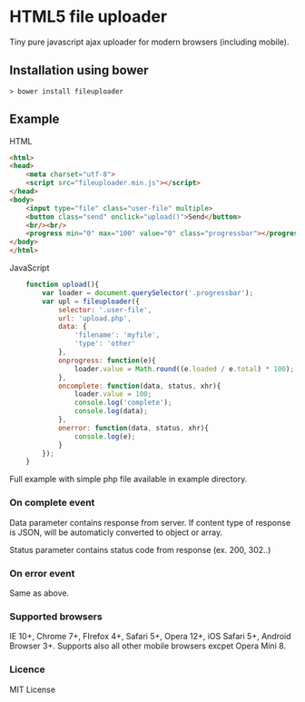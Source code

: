 # HTML5 file uploader

Tiny pure javascript ajax uploader for modern browsers (including mobile).

## Installation using bower

```shell
> bower install fileuploader
```

## Example

HTML
```HTML
<html>
<head>
	<meta charset="utf-8">
	<script src="fileuploader.min.js"></script>
</head>
<body>
	<input type="file" class="user-file" multiple>
	<button class="send" onclick="upload()">Send</button>
	<br/><br/>
	<progress min="0" max="100" value="0" class="progressbar"></progress>
</body>
</html>
```

JavaScript

```javascript
	function upload(){
		var loader = document.querySelector('.progressbar');
		var upl = fileuploader({
			selector: '.user-file',
			url: 'upload.php',
			data: {
				'filename': 'myfile',
				'type': 'other'
			},
			onprogress: function(e){
				loader.value = Math.round((e.loaded / e.total) * 100);
			},
			oncomplete: function(data, status, xhr){
				loader.value = 100;
				console.log('complete');
				console.log(data);
			},
			onerror: function(data, status, xhr){
				console.log(e);
			}
		});
	}
```

Full example with simple php file available in example directory.

### On complete event

Data parameter contains response from server. If content type of response is JSON, will be automaticly converted to object or array.

Status parameter contains status code from response (ex. 200, 302..)

### On error event

Same as above.

### Supported browsers
IE 10+, Chrome 7+, FIrefox 4+, Safari 5+, Opera 12+, iOS Safari 5+, Android Browser 3+. Supports also all other mobile browsers excpet Opera Mini 8.


### Licence
MIT License